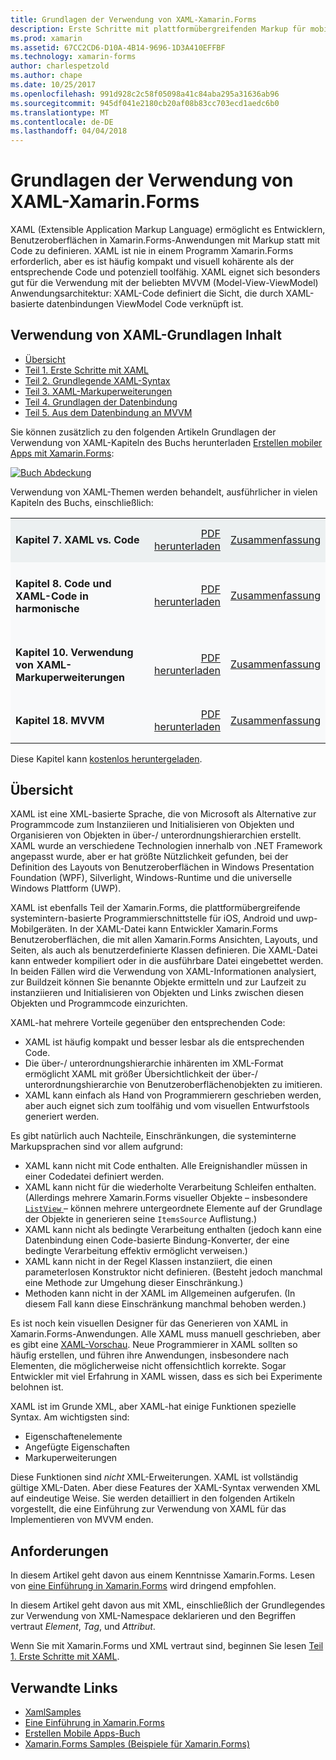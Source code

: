 ```yaml
---
title: Grundlagen der Verwendung von XAML-Xamarin.Forms
description: Erste Schritte mit plattformübergreifenden Markup für mobile Geräte
ms.prod: xamarin
ms.assetid: 67CC2CD6-D10A-4B14-9696-1D3A410EFFBF
ms.technology: xamarin-forms
author: charlespetzold
ms.author: chape
ms.date: 10/25/2017
ms.openlocfilehash: 991d928c2c58f05098a41c84aba295a31636ab96
ms.sourcegitcommit: 945df041e2180cb20af08b83cc703ecd1aedc6b0
ms.translationtype: MT
ms.contentlocale: de-DE
ms.lasthandoff: 04/04/2018
---
```

# <a name="xamarinforms-xaml-basics"></a>Grundlagen der Verwendung von XAML-Xamarin.Forms

XAML (Extensible Application Markup Language) ermöglicht es Entwicklern, Benutzeroberflächen in Xamarin.Forms-Anwendungen mit Markup statt mit Code zu definieren. XAML ist nie in einem Programm Xamarin.Forms erforderlich, aber es ist häufig kompakt und visuell kohärente als der entsprechende Code und potenziell toolfähig. XAML eignet sich besonders gut für die Verwendung mit der beliebten MVVM (Model-View-ViewModel) Anwendungsarchitektur: XAML-Code definiert die Sicht, die durch XAML-basierte datenbindungen ViewModel Code verknüpft ist.

## <a name="xaml-basics-contents"></a>Verwendung von XAML-Grundlagen Inhalt

* [Übersicht](#Overview)
* [Teil 1. Erste Schritte mit XAML](~/xamarin-forms/xaml/xaml-basics/get-started-with-xaml.md)
* [Teil 2. Grundlegende XAML-Syntax](~/xamarin-forms/xaml/xaml-basics/essential-xaml-syntax.md)
* [Teil 3. XAML-Markuperweiterungen](~/xamarin-forms/xaml/xaml-basics/xaml-markup-extensions.md)
* [Teil 4. Grundlagen der Datenbindung](~/xamarin-forms/xaml/xaml-basics/data-binding-basics.md)
* [Teil 5. Aus dem Datenbindung an MVVM](~/xamarin-forms/xaml/xaml-basics/data-bindings-to-mvvm.md)

Sie können zusätzlich zu den folgenden Artikeln Grundlagen der Verwendung von XAML-Kapiteln des Buchs herunterladen [Erstellen mobiler Apps mit Xamarin.Forms](~/xamarin-forms/creating-mobile-apps-xamarin-forms/index.md):

[![](images/cover-sml.png "Buch Abdeckung")](~/xamarin-forms/creating-mobile-apps-xamarin-forms/index.md)

Verwendung von XAML-Themen werden behandelt, ausführlicher in vielen Kapiteln des Buchs, einschließlich:

<table style="border:0px; box-shadow:0 0px 0px" cellpadding="0" cellspacing="2" border="0" width="85%">
<tr style="background:#ecf0f1">
  <td style="border:0px;">
    <h4>Kapitel 7. XAML vs. Code</h4>
  </td>
  <td style="border:0px;" align="right"><a href="https://download.xamarin.com/developer/xamarin-forms-book/XamarinFormsBook-Ch07-Apr2016.pdf">PDF herunterladen</a> </td>
  <td style="border:0px;" align="right"><a href="~/xamarin-forms/creating-mobile-apps-xamarin-forms/summaries/chapter07.md">Zusammenfassung</a></td>
</tr>
<tr style="background:#f8f9fa">
  <td style="border:0px;">
    <h4>Kapitel 8. Code und XAML-Code in harmonische</h4>
  </td>
  <td style="border:0px;" align="right"><a href="https://download.xamarin.com/developer/xamarin-forms-book/XamarinFormsBook-Ch08-Apr2016.pdf">PDF herunterladen</a> </td>
  <td style="border:0px;" align="right"><a href="~/xamarin-forms/creating-mobile-apps-xamarin-forms/summaries/chapter08.md">Zusammenfassung</a></td>
</tr>
<tr style="background:#f8f9fa">
  <td style="border:0px;">
    <h4>Kapitel 10. Verwendung von XAML-Markuperweiterungen</h4>
  </td>
  <td style="border:0px;" align="right"><a href="https://download.xamarin.com/developer/xamarin-forms-book/XamarinFormsBook-Ch10-Apr2016.pdf">PDF herunterladen</a> </td>
  <td style="border:0px;" align="right"><a href="~/xamarin-forms/creating-mobile-apps-xamarin-forms/summaries/chapter10.md">Zusammenfassung</a></td>
</tr>
<tr style="background:#f8f9fa">
  <td style="border:0px;">
    <h4>Kapitel 18. MVVM</h4>
  </td>
  <td style="border:0px;" align="right"><a href="https://download.xamarin.com/developer/xamarin-forms-book/XamarinFormsBook-Ch18-Apr2016.pdf">PDF herunterladen</a> </td>
  <td style="border:0px;" align="right"><a href="~/xamarin-forms/creating-mobile-apps-xamarin-forms/summaries/chapter18.md">Zusammenfassung</a></td></tr>
</table>

Diese Kapitel kann [kostenlos heruntergeladen](~/xamarin-forms/creating-mobile-apps-xamarin-forms/index.md).

<a name="Overview" />

## <a name="overview"></a>Übersicht

XAML ist eine XML-basierte Sprache, die von Microsoft als Alternative zur Programmcode zum Instanziieren und Initialisieren von Objekten und Organisieren von Objekten in über-/ unterordnungshierarchien erstellt. XAML wurde an verschiedene Technologien innerhalb von .NET Framework angepasst wurde, aber er hat größte Nützlichkeit gefunden, bei der Definition des Layouts von Benutzeroberflächen in Windows Presentation Foundation (WPF), Silverlight, Windows-Runtime und die universelle Windows Plattform (UWP).

XAML ist ebenfalls Teil der Xamarin.Forms, die plattformübergreifende systemintern-basierte Programmierschnittstelle für iOS, Android und uwp-Mobilgeräten. In der XAML-Datei kann Entwickler Xamarin.Forms Benutzeroberflächen, die mit allen Xamarin.Forms Ansichten, Layouts, und Seiten, als auch als benutzerdefinierte Klassen definieren. Die XAML-Datei kann entweder kompiliert oder in die ausführbare Datei eingebettet werden. In beiden Fällen wird die Verwendung von XAML-Informationen analysiert, zur Buildzeit können Sie benannte Objekte ermitteln und zur Laufzeit zu instanziieren und Initialisieren von Objekten und Links zwischen diesen Objekten und Programmcode einzurichten.

XAML-hat mehrere Vorteile gegenüber den entsprechenden Code:

-  XAML ist häufig kompakt und besser lesbar als die entsprechenden Code.
-  Die über-/ unterordnungshierarchie inhärenten im XML-Format ermöglicht XAML mit größer Übersichtlichkeit der über-/ unterordnungshierarchie von Benutzeroberflächenobjekten zu imitieren.
-  XAML kann einfach als Hand von Programmierern geschrieben werden, aber auch eignet sich zum toolfähig und vom visuellen Entwurfstools generiert werden.

Es gibt natürlich auch Nachteile, Einschränkungen, die systeminterne Markupsprachen sind vor allem aufgrund:

-  XAML kann nicht mit Code enthalten. Alle Ereignishandler müssen in einer Codedatei definiert werden.
-  XAML kann nicht für die wiederholte Verarbeitung Schleifen enthalten. (Allerdings mehrere Xamarin.Forms visueller Objekte – insbesondere [ `ListView` ](https://developer.xamarin.com/api/type/Xamarin.Forms.ListView/) – können mehrere untergeordnete Elemente auf der Grundlage der Objekte in generieren seine `ItemsSource` Auflistung.)
-  XAML kann nicht als bedingte Verarbeitung enthalten (jedoch kann eine Datenbindung einen Code-basierte Bindung-Konverter, der eine bedingte Verarbeitung effektiv ermöglicht verweisen.)
-  XAML kann nicht in der Regel Klassen instanziiert, die einen parameterlosen Konstruktor nicht definieren. (Besteht jedoch manchmal eine Methode zur Umgehung dieser Einschränkung.)
-  Methoden kann nicht in der XAML im Allgemeinen aufgerufen. (In diesem Fall kann diese Einschränkung manchmal behoben werden.)

Es ist noch kein visuellen Designer für das Generieren von XAML in Xamarin.Forms-Anwendungen. Alle XAML muss manuell geschrieben, aber es gibt eine [XAML-Vorschau](~/xamarin-forms/xaml/xaml-previewer.md). Neue Programmierer in XAML sollten so häufig erstellen, und führen ihre Anwendungen, insbesondere nach Elementen, die möglicherweise nicht offensichtlich korrekte. Sogar Entwickler mit viel Erfahrung in XAML wissen, dass es sich bei Experimente belohnen ist.

XAML ist im Grunde XML, aber XAML-hat einige Funktionen spezielle Syntax. Am wichtigsten sind:

- Eigenschaftenelemente
- Angefügte Eigenschaften
- Markuperweiterungen

Diese Funktionen sind *nicht* XML-Erweiterungen. XAML ist vollständig gültige XML-Daten. Aber diese Features der XAML-Syntax verwenden XML auf eindeutige Weise. Sie werden detailliert in den folgenden Artikeln vorgestellt, die eine Einführung zur Verwendung von XAML für das Implementieren von MVVM enden.

## <a name="requirements"></a>Anforderungen

In diesem Artikel geht davon aus einem Kenntnisse Xamarin.Forms. Lesen von [eine Einführung in Xamarin.Forms](~/xamarin-forms/get-started/introduction-to-xamarin-forms.md) wird dringend empfohlen.

In diesem Artikel geht davon aus mit XML, einschließlich der Grundlegendes zur Verwendung von XML-Namespace deklarieren und den Begriffen vertraut *Element*, *Tag*, und *Attribut*.

Wenn Sie mit Xamarin.Forms und XML vertraut sind, beginnen Sie lesen [Teil 1. Erste Schritte mit XAML](~/xamarin-forms/xaml/xaml-basics/get-started-with-xaml.md).



## <a name="related-links"></a>Verwandte Links

- [XamlSamples](https://developer.xamarin.com/samples/xamarin-forms/XamlSamples/)
- [Eine Einführung in Xamarin.Forms](~/xamarin-forms/get-started/introduction-to-xamarin-forms.md)
- [Erstellen Mobile Apps-Buch](~/xamarin-forms/creating-mobile-apps-xamarin-forms/index.md)
- [Xamarin.Forms Samples (Beispiele für Xamarin.Forms)](https://developer.xamarin.com/samples/xamarin-forms/all/)
